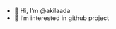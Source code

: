 - 👋 Hi, I’m @akilaada
- 👀 I’m interested in github project


<!---
akilaada/akilaada is a ✨ special ✨ repository because its `README.md` (this file) appears on your GitHub profile.
You can click the Preview link to take a look at your changes.
--->
